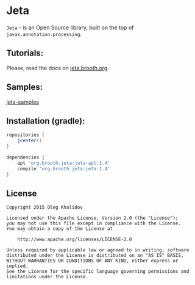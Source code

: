 Jeta
====
`Jeta` - is an Open Source library, built on the top of `javax.annotation.processing`.

Tutorials:
--------------
Please, read the docs on [jeta.brooth.org](http://jeta.brooth.org).

Samples:
-------
[jeta-samples](https://github.com/brooth/jeta-samples)

Installation (gradle):
----------------------

```groovy
repositories {
    jcenter()
}

dependencies {
    apt 'org.brooth.jeta:jeta-apt:1.4'
    compile 'org.brooth.jeta:jeta:1.4'
}
```

License
-------

    Copyright 2015 Oleg Khalidov

    Licensed under the Apache License, Version 2.0 (the "License");
    you may not use this file except in compliance with the License.
    You may obtain a copy of the License at

        http://www.apache.org/licenses/LICENSE-2.0

    Unless required by applicable law or agreed to in writing, software
    distributed under the License is distributed on an "AS IS" BASIS,
    WITHOUT WARRANTIES OR CONDITIONS OF ANY KIND, either express or implied.
    See the License for the specific language governing permissions and
    limitations under the License.
 
[jeta-samples]: https://github.com/brooth/jeta-samples
[observer-pattern]: https://en.wikipedia.org/wiki/Observer_pattern
[pubsub-pattern]: https://en.wikipedia.org/wiki/Publish%E2%80%93subscribe_pattern
[di-pattern]: https://en.wikipedia.org/wiki/Dependency_injection
[apt-plugins]: https://plugins.gradle.org/search?term=apt
[androjeta]: https://github.com/brooth/androjeta
[jeta-configuration]: https://github.com/brooth/jeta#configuration
